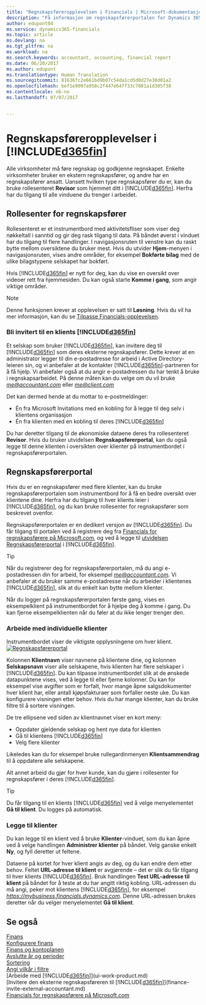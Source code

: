 ```yaml
---
title: "Regnskapsføreropplevelsen i Financials | Microsoft-dokumentasjon"
description: "Få informasjon om regnskapsførerportalen for Dynamics 365 for Financials og rollesenter for regnskapsfører som støtter regnskapsføreren i klientselskapet."
author: edupont04
ms.service: dynamics365-financials
ms.topic: article
ms.devlang: na
ms.tgt_pltfrm: na
ms.workload: na
ms.search.keywords: accountant, accounting, financial report
ms.date: 06/20/2017
ms.author: edupont
ms.translationtype: Human Translation
ms.sourcegitcommit: 81636fc2e661bd9b07c54da1cd5d0d27e30d01a2
ms.openlocfilehash: bef1e9097a958c2f447e64ff33c7081a1d305f38
ms.contentlocale: nb-no
ms.lasthandoff: 07/07/2017


---
```

# <a name="accountant-experiences-in-included365finincludesd365finmdmd"></a>Regnskapsføreropplevelser i [!INCLUDE[d365fin](includes/d365fin_md.md)]
Alle virksomheter må føre regnskap og godkjenne regnskapet. Enkelte virksomheter bruker en ekstern regnskapsfører, og andre har en regnskapsfører ansatt. Uansett hvilken type regnskapsfører du er, kan du bruke rollesenteret **Revisor** som hjemmet ditt i [!INCLUDE[d365fin](includes/d365fin_md.md)]. Herfra har du tilgang til alle vinduene du trenger i arbeidet.  

## <a name="accountant-role-center"></a>Rollesenter for regnskapsfører
Rollesenteret er et instrumentbord med aktivitetsfliser som viser deg nøkkeltall i sanntid og gir deg rask tilgang til data. På båndet øverst i vinduet har du tilgang til flere handlinger. I navigasjonsruten til venstre kan du raskt bytte mellom oversiktene du bruker mest. Hvis du utvider **Hjem**-menyen i navigasjonsruten, vises andre områder, for eksempel **Bokførte bilag** med de ulike bilagstypene selskapet har bokført.  

Hvis [!INCLUDE[d365fin](includes/d365fin_md.md)] er nytt for deg, kan du vise en oversikt over videoer rett fra hjemmesiden. Du kan også starte **Komme i gang**, som angir viktige områder.  

> [!NOTE]  
>  Denne funksjonen krever at opplevelsen er satt til **Løsning**. Hvis du vil ha mer informasjon, kan du se [Tilpasse Financials-opplevelsen](ui-experiences.md).  

### <a name="get-invited-to-a-clients-included365finincludesd365finmdmd"></a>Bli invitert til en klients [!INCLUDE[d365fin](includes/d365fin_md.md)]
Et selskap som bruker [!INCLUDE[d365fin](includes/d365fin_md.md)], kan invitere deg til [!INCLUDE[d365fin](includes/d365fin_md.md)] som deres eksterne regnskapsfører. Dette krever at en administrator legger til din e-postadresse for arbeid i Active Directory-leieren sin, og vi anbefaler at de kontakter [!INCLUDE[d365fin](includes/d365fin_md.md)]-partneren for å få hjelp. Vi anbefaler også at du angir e-postadressen du har tenkt å bruke i regnskapsarbeidet. På denne måten kan du velge om du vil bruke *me@accountant.com* eller *me@client.com*  

Det kan dermed hende at du mottar to e-postmeldinger:

-   Én fra Microsoft Invitations med en kobling for å legge til deg selv i klientens organisasjon  
-   Én fra klienten med en kobling til deres [!INCLUDE[d365fin](includes/d365fin_md.md)]  

Du har deretter tilgang til de økonomiske dataene deres fra rollesenteret **Revisor**. Hvis du bruker utvidelsen **Regnskapsførerportal**, kan du også legge til denne klienten i oversikten over klienter på instrumentbordet i regnskapsførerportalen.  

## <a name="accountant-portal"></a>Regnskapsførerportal
Hvis du er en regnskapsfører med flere klienter, kan du bruke regnskapsførerportalen som instrumentbord for å få en bedre oversikt over klientene dine. Herfra har du tilgang til hver klients leier i [!INCLUDE[d365fin](includes/d365fin_md.md)], og du kan bruke rollesenter for regnskapsfører som beskrevet ovenfor.  

Regnskapsførerportalen er en dedikert versjon av [!INCLUDE[d365fin](includes/d365fin_md.md)]. Du får tilgang til portalen ved å registrere deg fra [Financials for regnskapsførere på Microsoft.com](https://www.microsoft.com/en-us/dynamics365/financial-insights-for-accountants), og ved å legge til [utvidelsen Regnskapsførerportal](ui-extensions-accountant-portal.md) i [!INCLUDE[d365fin](includes/d365fin_md.md)].  

> [!TIP]  
>  Når du registrerer deg for regnskapsførerportalen, må du angi e-postadressen din for arbeid, for eksempel *me@accountant.com*. Vi anbefaler at du bruker samme e-postadresse når du arbeider i klientenes [!INCLUDE[d365fin](includes/d365fin_md.md)], slik at du enkelt kan bytte mellom klienter.  

Når du logger på regnskapsførerportalen første gang, vises en eksempelklient på instrumentbordet for å hjelpe deg å komme i gang. Du kan fjerne eksempelklienten når du føler at du ikke lenger trenger den.  

### <a name="working-with-individual-clients"></a>Arbeide med individuelle klienter
Instrumentbordet viser de viktigste opplysningene om hver klient.  
[![Regnskapsførerportal](./media/ui-extensions-accportal/accountant-portal.png)](https://go.microsoft.com/fwlink/?linkid=851257)

Kolonnen **Klientnavn** viser navnene på klientene dine, og kolonnen **Selskapsnavn** viser alle selskapene, hvis klienten har flere selskaper i [!INCLUDE[d365fin](includes/d365fin_md.md)]. Du kan tilpasse instrumentbordet slik at de ønskede datapunktene vises, ved å legge til eller fjerne kolonner. Du kan for eksempel vise avgifter som er forfalt, hvor mange åpne salgsdokumenter hver klient har, eller antall kjøpsfakturaer som forfaller neste uke. Du kan konfigurere visningen etter behov. Hvis du har mange klienter, kan du bruke filtre til å sortere visningen.  

De tre ellipsene ved siden av klientnavnet viser en kort meny:

-   Oppdater gjeldende selskap og hent nye data for klienten  
-   Gå til klientens [!INCLUDE[d365fin](includes/d365fin_md.md)]  
-   Velg flere klienter  

Likeledes kan du for eksempel bruke rullegardinmenyen **Klientsammendrag** til å oppdatere alle selskapene.  

Alt annet arbeid du gjør for hver kunde, kan du gjøre i rollesenter for regnskapsfører i deres [!INCLUDE[d365fin](includes/d365fin_md.md)].  

> [!TIP]  
>  Du får tilgang til en klients [!INCLUDE[d365fin](includes/d365fin_md.md)] ved å velge menyelementet **Gå til klient**. Du logges på automatisk.

### <a name="adding-clients"></a>Legge til klienter
Du kan legge til en klient ved å bruke **Klienter**-vinduet, som du kan åpne ved å velge handlingen **Administrer klienter** på båndet. Velg ganske enkelt **Ny**, og fyll deretter ut feltene.  

Dataene på kortet for hver klient angis av deg, og du kan endre dem etter behov. Feltet **URL-adresse til klient** er avgjørende – det er slik du får tilgang til hver klients [!INCLUDE[d365fin](includes/d365fin_md.md)]. Bruk handlingen **Test URL-adresse til klient** på båndet for å teste at du har angitt riktig kobling. URL-adressen du må angi, peker mot klientens [!INCLUDE[d365fin](includes/d365fin_md.md)], for eksempel *https://mybusiness.financials.dynamics.com*. Denne URL-adressen brukes deretter når du velger menyelementet **Gå til klient**.  

<!--If you have been invited to a client's [!INCLUDE[d365fin](includes/d365fin_md.md)] and signed in with your work account, then the client will be added to your dashboard in the accountant portal. -->

## <a name="see-also"></a>Se også
[Finans](finance.md)  
[Konfigurere finans](finance-setup-finance.md)  
[Finans og kontoplanen](finance-general-ledger.md)  
[Avslutte år og perioder](year-close-years-periods.md)  
[Sortering](ui-sorting.md)  
[Angi vilkår i filtre](ui-enter-criteria-filters.md)  
[Arbeide med [!INCLUDE[d365fin](includes/d365fin_md.md)]](ui-work-product.md)  
[Invitere den eksterne regnskapsføreren til [!INCLUDE[d365fin](includes/d365fin_md.md)]](finance-invite-external-accountant.md)  
[Financials for regnskapsførere på Microsoft.com](https://www.microsoft.com/en-us/dynamics365/financial-insights-for-accountants)  

